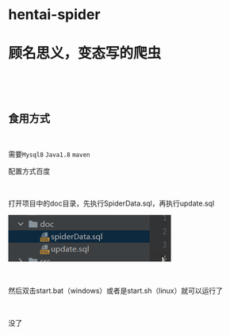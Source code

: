 # hentai-spider

## 

# 顾名思义，变态写的爬虫

‍

‍

## 食用方式

‍

需要`Mysql8`​ `Java1.8`​ `maven`​

配置方式百度

‍

打开项目中的doc目录，先执行SpiderData.sql，再执行update.sql

​![image](assets/image-20240614152105-05x0cc1.png)​

‍

然后双击start.bat（windows）或者是start.sh（linux）就可以运行了

‍

没了

‍
